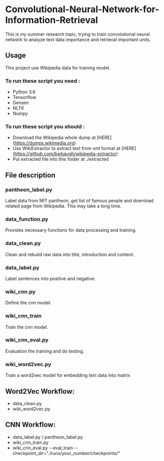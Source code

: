 # Convolutional-Neural-Network-for-Information-Retrieval
This is my summer research topic, trying to train convolutional neural network to analyze text data importance and retrieval important units.
## Usage
This project use Wikipedia data for training model.
### To run these script you need :
  - Python 3.6
  - Tensorflow
  - Gensim
  - NLTK
  - Numpy
### To run these script you should :
  - Download the Wikipedia whole dump at [HERE] (https://dumps.wikimedia.org)
  - Use WikiExtractor to extract text from xml format at [HERE] (https://github.com/bwbaugh/wikipedia-extractor)
  - Put extracted file into this folder at ./extracted
## File description
### pantheon_label.py
Label data from MIT pantheon, get list of famous people and download related page from Wikipedia. This may take a long time.
### data_function.py
Provides necessary functions for data processing and training.
### data_clean.py
Clean and rebuild raw data into title, introduction and content.
### data_label.py
Label sentences into positive and negative.
### wiki_cnn.py
Define the cnn model.
### wiki_cnn_train
Train the cnn model.
### wiki_cnn_eval.py
Evaluation the training and do testing.
### wiki_word2vec.py
Train a word2vec model for embedding text data into matrix

## Word2Vec Workflow:
- data_clean.py
- wiki_word2vec.py
## CNN Workflow:
- data_label.py / pantheon_label.py
- wiki_cnn_train.py
- wiki_cnn_eval.py --eval_train --checkpoint_dir="./runs/your_number/checkpoints/"
